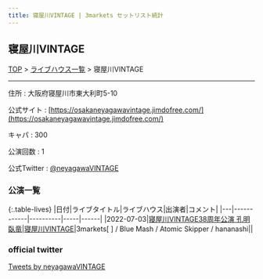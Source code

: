 ```yaml
---
title: 寝屋川VINTAGE | 3markets セットリスト統計
---
```

## 寝屋川VINTAGE

[TOP](/setlist/) > [ライブハウス一覧](livehouses.html) > 寝屋川VINTAGE

___

住所
:    大阪府寝屋川市東大利町5-10

公式サイト
:    [https://osakaneyagawavintage.jimdofree.com/](https://osakaneyagawavintage.jimdofree.com/)

キャパ
:    300

公演回数
: 1


公式Twitter
: <a href="https://twitter.com/neyagawaVINTAGE">@neyagawaVINTAGE</a>


### 公演一覧

{:.table-lives}
|日付|ライブタイトル|ライブハウス|出演者|コメント|
|---|------------|----------|-----|------|
|<span class="nowrap">2022-07-03</span>|[寝屋川VINTAGE38周年公演 孔明臥竜](live024.html)|[寝屋川VINTAGE](livehouse022.html)|3markets[ ] / Blue Mash / Atomic Skipper / hananashi||



### official twitter

<a class="twitter-timeline" href="https://twitter.com/neyagawaVINTAGE?ref_src=twsrc%5Etfw">Tweets by neyagawaVINTAGE</a> <script async src="https://platform.twitter.com/widgets.js" charset="utf-8"></script>